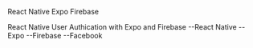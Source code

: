 React Native Expo Firebase

React Native User Authication with Expo and Firebase
--React Native
--Expo
--Firebase
--Facebook 
